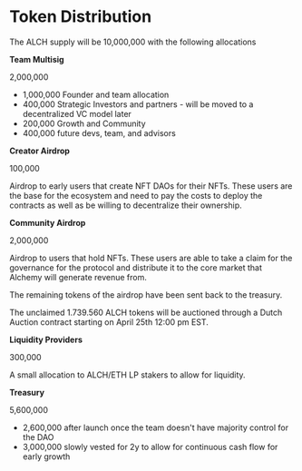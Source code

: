 # Token Distribution

The ALCH supply will be 10,000,000 with the following allocations

**Team Multisig**

2,000,000

* 1,000,000 Founder and team allocation
* 400,000 Strategic Investors and partners - will be moved to a decentralized VC model later
* 200,000 Growth and Community
* 400,000 future devs, team, and advisors

**Creator Airdrop**

100,000

Airdrop to early users that create NFT DAOs for their NFTs. These users are the base for the ecosystem and need to pay the costs to deploy the contracts as well as be willing to decentralize their ownership.

**Community Airdrop**

2,000,000

Airdrop to users that hold NFTs. These users are able to take a claim for the governance for the protocol and distribute it to the core market that Alchemy will generate revenue from.

The remaining tokens of the airdrop have been sent back to the treasury.

The unclaimed 1.739.560 ALCH tokens will be auctioned through a Dutch Auction contract starting on April 25th 12:00 pm EST.

**Liquidity Providers**

300,000

A small allocation to ALCH/ETH LP stakers to allow for liquidity.

**Treasury**

5,600,000

* 2,600,000 after launch once the team doesn't have majority control for the DAO
* 3,000,000 slowly vested for 2y to allow for continuous cash flow for early growth

